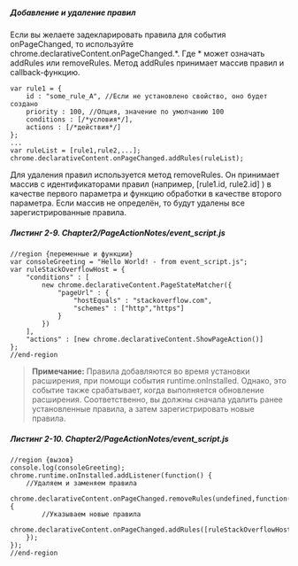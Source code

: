 ##### Добавление и удаление правил

Если вы желаете задекларировать правила для события onPageChanged, то используйте chrome.declarativeContent.onPageChanged.\*. Где \* может означать addRules или removeRules. Метод addRules принимает массив правил и callback-функцию.

```
var rule1 = {
    id : "some_rule_A", //Если не установлено свойство, оно будет создано
    priority : 100, //Опция, значение по умолчанию 100
    conditions : [/*условия*/],
    actions : [/*действия*/]
};
...
var ruleList = [rule1,rule2,...];
chrome.declarativeContent.onPageChanged.addRules(ruleList);
```

Для удаления правил используется метод removeRules. Он принимает массив с идентификаторами правил \(например, \[rule1.id, rule2.id\] \) в качестве первого параметра и функцию обработки в качестве второго параметра. Если массив не определён, то будут удалены все зарегистрированные правила.

##### Листинг 2-9. _Chapter2/PageActionNotes/event\_script.js_

```
//region {переменные и функции}
var consoleGreeting = "Hello World! - from event_script.js";
var ruleStackOverflowHost = {
    "conditions" : [
        new chrome.declarativeContent.PageStateMatcher({
            "pageUrl" : {
                "hostEquals" : "stackoverflow.com",
                "schemes" : ["http","https"]
            }
        })
    ],
    "actions" : [new chrome.declarativeContent.ShowPageAction()]
};
//end-region
```

> **Примечание:**
> Правила добавляются во время установки расширения, при помощи события runtime.onInstalled. Однако, это событие также срабатывает, когда выполняется обновление расширения. Соответственно, вы должны сначала удалить ранее установленные правила, а затем зарегистрировать новые правила. 

##### Листинг 2-10. _Chapter2/PageActionNotes/event\_script.js_

```
//region {вызов}
console.log(consoleGreeting);
chrome.runtime.onInstalled.addListener(function() {
    //Удаляем и заменяем правила
    chrome.declarativeContent.onPageChanged.removeRules(undefined,function() {
        //Указываем новые правила
        chrome.declarativeContent.onPageChanged.addRules([ruleStackOverflowHost]);
    });
});
//end-region
```



